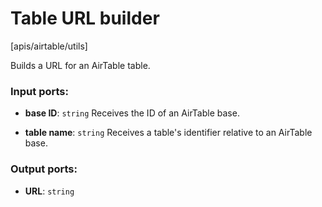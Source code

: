 # Table URL builder

[apis/airtable/utils]

Builds a URL for an AirTable table.

### Input ports:

* __base ID__: `string`
    Receives the ID of an AirTable base.



* __table name__: `string`
    Receives a table's identifier relative to an AirTable base.



### Output ports:

* __URL__: `string`


